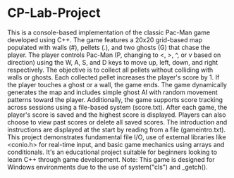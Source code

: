 # CP-Lab-Project
This is a console-based implementation of the classic Pac-Man game developed using C++. The game features a 20x20 grid-based map populated with walls (#), pellets (.), and two ghosts (G) that chase the player. The player controls Pac-Man (P, changing to <, >, ^, or v based on direction) using the W, A, S, and D keys to move up, left, down, and right respectively. The objective is to collect all pellets without colliding with walls or ghosts. Each collected pellet increases the player's score by 1. If the player touches a ghost or a wall, the game ends. The game dynamically generates the map and includes simple ghost AI with random movement patterns toward the player. Additionally, the game supports score tracking across sessions using a file-based system (score.txt). After each game, the player's score is saved and the highest score is displayed. Players can also choose to view past scores or delete all saved scores. The introduction and instructions are displayed at the start by reading from a file (gameintro.txt). This project demonstrates fundamental file I/O, use of external libraries like <conio.h> for real-time input, and basic game mechanics using arrays and conditionals. It's an educational project suitable for beginners looking to learn C++ through game development. Note: This game is designed for Windows environments due to the use of system("cls") and _getch().
